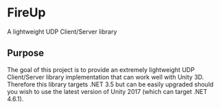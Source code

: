 # FireUp
A lightweight UDP Client/Server library

## Purpose
The goal of this project is to provide an extremely lightweight UDP Client/Server library implementation that can work well with Unity 3D. Therefore this library targets .NET 3.5 but can be easily upgraded should you wish to use the latest version of Unity 2017 (which can target .NET 4.6.1).